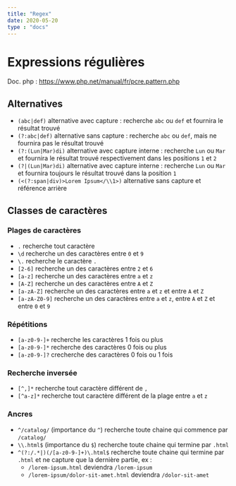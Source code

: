 ```yaml
---
title: "Regex"
date: 2020-05-20
type : "docs"
---
```


Expressions régulières
===

Doc. php : https://www.php.net/manual/fr/pcre.pattern.php

Alternatives
---

- ```(abc|def)``` alternative avec capture : recherche `abc` ou `def` et fournira le résultat trouvé
- ```(?:abc|def)``` alternative sans capture : recherche `abc` ou `def`, mais ne fournira pas le résultat trouvé
- ```(?:(Lun|Mar)di)``` alternative avec capture interne : recherche `Lun` ou `Mar` et fournira le résultat trouvé respectivement dans les positions `1` et `2`
- ```(?|(Lun|Mar)di)``` alternative avec capture interne : recherche `Lun` ou `Mar` et fournira toujours le résultat trouvé dans la position `1`
- ```(<(?:span|div)>Lorem Ipsum</\\1>)``` alternative sans capture et référence arrière

Classes de caractères
---

### Plages de caractères

- ```.``` recherche tout caractère
- ```\d``` recherche un des caractères entre `0` et `9`
- ```\.``` recherche le caractère `.`
- ```[2-6]``` recherche un des caractères entre `2` et `6`
- ```[a-z]``` recherche un des caractères entre `a` et `z`
- ```[A-Z]``` recherche un des caractères entre `A` et `Z`
- ```[a-zA-Z]``` recherche un des caractères entre  `a` et `z` et entre `A` et `Z`
- ```[a-zA-Z0-9]``` recherche un des caractères entre  `a` et `z`, entre `A` et `Z` et entre `0` et `9`

### Répétitions

- ```[a-z0-9-]+``` recherche les caractères 1 fois ou plus
- ```[a-z0-9-]*``` recherche des caractères 0 fois ou plus
- ```[a-z0-9-]?``` crecherche des caractères 0 fois ou 1 fois

### Recherche inversée

- ```[^,]*``` recherche tout caractère différent de `,`
- ```[^a-z]*``` recherche tout caractère différent de la plage entre `a` et `z`

### Ancres

- ```^/catalog/``` (importance du `^`) recherche toute chaine qui commence par `/catalog/`
- ```\\.html$``` (importance du `$`) recherche toute chaine qui termine par `.html`
- ```^(?:/.*|)(/[a-z0-9-]+)\.html$``` recherche toute chaine qui termine par `.html` et ne capture que la dernière partie, ex :
  - `/lorem-ipsum.html` deviendra `/lorem-ipsum`
  - `/lorem-ipsum/dolor-sit-amet.html` deviendra `/dolor-sit-amet`